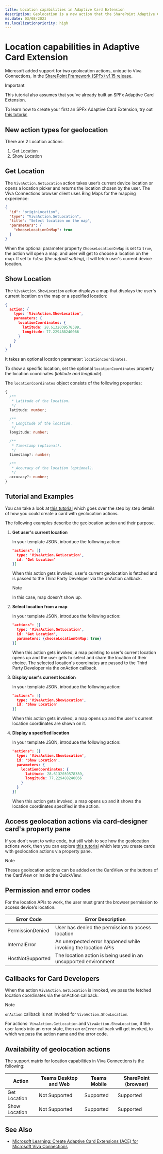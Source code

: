 ```yaml
---
title: Location capabilities in Adaptive Card Extension
description: Geolocation is a new action that the SharePoint Adaptive Card Extension framework supports, which enables third party developers to come up with their location specific scenarios.
ms.date: 03/08/2023
ms.localizationpriority: high
---
```

# Location capabilities in Adaptive Card Extension

Microsoft added support for two geolocation actions, unique to Viva Connections, in the [SharePoint Framework (SPFx) v1.15 release](../../../../release-1.15.md).

> [!IMPORTANT]
> This tutorial also assumes that you've already built an SPFx Adaptive Card Extension.
>
> To learn how to create your first an SPFx Adaptive Card Extension, try out [this tutorial](../../../get-started/build-first-sharepoint-adaptive-card-extension.md).

## New action types for geolocation

There are 2 Location actions:

1. Get Location
1. Show Location

## Get Location

The `VivaAction.GetLocation` action takes user’s current device location or opens a location picker and returns the location chosen by the user. The Viva Connections browser client uses Bing Maps for the mapping experience:

```json
{
  "id": "originLocation",
  "type": "VivaAction.GetLocation",
  "title": "Select location on the map",
  "parameters": {
    "chooseLocationOnMap": true
  }
}
```

When the optional parameter property `ChooseLocationOnMap` is set to `true`, the action will open a map, and user will get to choose a location on the map. If set to `false` (*the default setting*), it will fetch user's current device location.

## Show Location

The `VivaAction.ShowLocation` action displays a map that displays the user's current location on the map or a specified location:

```json
{
  action: {
    type: 'VivaAction.ShowLocation',
    parameters: {
      locationCoordinates: {
        latitude: 28.6132039578389,
        longitude: 77.229488240066
      }
    }
  }
}
```

It takes an optional location parameter: `locationCoordinates`.

To show a specific location, set the optional `locationCoordinates` property the location coordinates (*latitude and longitude*).

The `locationCoordinates` object consists of the following properties:

```typescript
{
  /**
   * Latitude of the location.
   */
  latitude: number;

  /**
   * Longitude of the location.
   */
  longitude: number;

  /**
   * Timestamp (optional).
   */
  timestamp?: number;

  /**
   * Accuracy of the location (optional).
   */
  accuracy?: number;
}
```

## Tutorial and Examples

You can take a look at [this tutorial](./GeolocationTutorial.md) which goes over the step by step details of how you could create a card with geolocation actions.

The following examples describe the geolocation action and their purpose.

1. **Get user's current location**

    In your template JSON, introduce the following action:

    ```json
    "actions": [{
      type: 'VivaAction.GetLocation',
      id: 'Get Location'
    }]
    ```

    When this action gets invoked, user's current geolocation is fetched and is passed to the Third Party Developer via the onAction callback.

    > [!NOTE]
    > In this case, map doesn't show up.

1. **Select location from a map**

    In your template JSON, introduce the following action:

    ```json
    "actions": [{
      type: 'VivaAction.GetLocation',
      id: 'Get Location',
      parameters: {chooseLocationOnMap: true}
    }]
    ```

    When this action gets invoked, a map pointing to user's current location opens up and the user gets to select and share the location of their choice. The selected location's coordinates are passed to the Third Party Developer via the onAction callback.

1. **Display user's current location**

    In your template JSON, introduce the following action:

    ```json
    "actions": [{
      type: 'VivaAction.ShowLocation',
      id: 'Show Location'
    }]
    ```

    When this action gets invoked, a map opens up and the user's current location coordinates are shown on it.

1. **Display a specified location**

    In your template JSON, introduce the following action:

    ```json
    "actions": [{
      type: 'VivaAction.ShowLocation',
      id: 'Show Location',
      parameters: {
        locationCoordinates: {
          latitude: 28.6132039578389,
          longitude: 77.229488240066
        }
      }
    }]
    ```

    When this action gets invoked, a map opens up and it shows the location coordinates specified in the action.

## Access geolocation actions via card-designer card's property pane

If you don't want to write code, but still wish to see how the geolocation actions work, then you can explore [this tutorial](./GeolocationPropertyPane.md) which lets you create cards with geolocation actions via property pane.

> [!NOTE]
> Theses geolocation actions can be added on the CardView or the buttons of the CardView or inside the QuickView.

## Permission and error codes

For the location APIs to work, the user must grant the browser permission to access device's location.

Error Code        | Error Description
----------------- | -----------------
PermissionDenied  | User has denied the permission to access location
InternalError     | An unexpected error happened while invoking the location APIs
HostNotSupported  | The location action is being used in an unsupported environment

## Callbacks for Card Developers

When the action `VivaAction.GetLocation` is invoked, we pass the fetched location coordinates via the onAction callback.

> [!NOTE]
> `onAction` callback is not invoked for `VivaAction.ShowLocation`.

For actions: `VivaAction.GetLocation` and `VivaAction.ShowLocation`, if the user lands into an error state, then an `onError` callback will get invoked, to which we pass the action name and the error code.

## Availability of geolocation actions

The support matrix for location capabilities in Viva Connections is the following:

   Action     | Teams Desktop and Web | Teams Mobile          | SharePoint (browser)
------------- | --------------------- | --------------------- | ---------
Get Location  | Not Supported         | Supported             | Supported
Show Location | Not Supported         | Supported             | Supported

## See Also

- [Microsoft Learning: Create Adaptive Card Extensions (ACE) for Microsoft Viva Connections](/training/modules/sharepoint-spfx-adaptive-card-extension-card-types)
